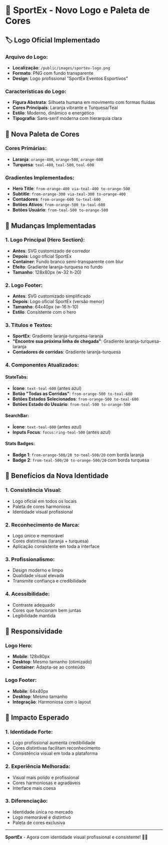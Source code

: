 # 🎨 SportEx - Novo Logo e Paleta de Cores

## 🏷️ Logo Oficial Implementado

### **Arquivo do Logo:**
- **Localização**: `/public/images/sportex-logo.png`
- **Formato**: PNG com fundo transparente
- **Design**: Logo profissional "SportEx Eventos Esportivos"

### **Características do Logo:**
- **Figura Abstrata**: Silhueta humana em movimento com formas fluidas
- **Cores Principais**: Laranja vibrante e Turquesa/Teal
- **Estilo**: Moderno, dinâmico e energético
- **Tipografia**: Sans-serif moderna com hierarquia clara

## 🎨 Nova Paleta de Cores

### **Cores Primárias:**
- **Laranja**: `orange-400`, `orange-500`, `orange-600`
- **Turquesa**: `teal-400`, `teal-500`, `teal-600`

### **Gradientes Implementados:**
- **Hero Title**: `from-orange-400 via-teal-400 to-orange-500`
- **Subtitle**: `from-orange-300 via-teal-300 to-orange-400`
- **Contadores**: `from-orange-600 to-teal-600`
- **Botões Ativos**: `from-orange-500 to-teal-600`
- **Botões Usuário**: `from-teal-500 to-orange-500`

## 🔄 Mudanças Implementadas

### **1. Logo Principal (Hero Section):**
- **Antes**: SVG customizado de corredor
- **Depois**: Logo oficial SportEx
- **Container**: Fundo branco semi-transparente com blur
- **Efeito**: Gradiente laranja-turquesa no fundo
- **Tamanho**: 128x80px (w-32 h-20)

### **2. Logo Footer:**
- **Antes**: SVG customizado simplificado
- **Depois**: Logo oficial SportEx (versão menor)
- **Tamanho**: 64x40px (w-16 h-10)
- **Estilo**: Consistente com o hero

### **3. Títulos e Textos:**
- **SportEx**: Gradiente laranja-turquesa-laranja
- **"Encontre sua próxima linha de chegada"**: Gradiente laranja-turquesa-laranja
- **Contadores de corridas**: Gradiente laranja-turquesa

### **4. Componentes Atualizados:**

#### **StateTabs:**
- **Ícone**: `text-teal-600` (antes azul)
- **Botão "Todas as Corridas"**: `from-orange-500 to-teal-600`
- **Botões Estados Selecionados**: `from-orange-500 to-teal-600`
- **Botões Estado do Usuário**: `from-teal-500 to-orange-500`

#### **SearchBar:**
- **Ícone**: `text-teal-600` (antes azul)
- **Inputs Focus**: `focus:ring-teal-500` (antes azul)

#### **Stats Badges:**
- **Badge 1**: `from-orange-500/20 to-teal-500/20` com borda laranja
- **Badge 2**: `from-teal-500/20 to-orange-500/20` com borda turquesa

## 🎯 Benefícios da Nova Identidade

### **1. Consistência Visual:**
- Logo oficial em todos os locais
- Paleta de cores harmoniosa
- Identidade visual profissional

### **2. Reconhecimento de Marca:**
- Logo único e memorável
- Cores distintivas (laranja + turquesa)
- Aplicação consistente em toda a interface

### **3. Profissionalismo:**
- Design moderno e limpo
- Qualidade visual elevada
- Transmite confiança e credibilidade

### **4. Acessibilidade:**
- Contraste adequado
- Cores que funcionam bem juntas
- Legibilidade mantida

## 📱 Responsividade

### **Logo Hero:**
- **Mobile**: 128x80px
- **Desktop**: Mesmo tamanho (otimizado)
- **Container**: Adapta-se ao conteúdo

### **Logo Footer:**
- **Mobile**: 64x40px
- **Desktop**: Mesmo tamanho
- **Integração**: Harmoniosa com o layout

## 🚀 Impacto Esperado

### **1. Identidade Forte:**
- Logo profissional aumenta credibilidade
- Cores distintivas facilitam reconhecimento
- Consistência visual em toda a plataforma

### **2. Experiência Melhorada:**
- Visual mais polido e profissional
- Cores harmoniosas e agradáveis
- Interface mais coesa

### **3. Diferenciação:**
- Identidade única no mercado
- Logo memorável e distintivo
- Paleta de cores exclusiva

---

**SportEx** - Agora com identidade visual profissional e consistente! 🎨✨

